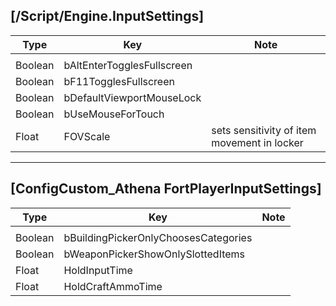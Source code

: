 ## [/Script/Engine.InputSettings]
| Type | Key | Note |
| - | - | - |
| | | |
| Boolean | bAltEnterTogglesFullscreen | |
| Boolean | bF11TogglesFullscreen | |
| Boolean | bDefaultViewportMouseLock | |
| Boolean | bUseMouseForTouch | |
| Float | FOVScale | sets sensitivity of item movement in locker |


---
## [ConfigCustom_Athena FortPlayerInputSettings]
| Type | Key | Note |
| - | - | - |
| | | |
| Boolean | bBuildingPickerOnlyChoosesCategories | |
| Boolean | bWeaponPickerShowOnlySlottedItems | |
| Float | HoldInputTime | |
| Float | HoldCraftAmmoTime | |
